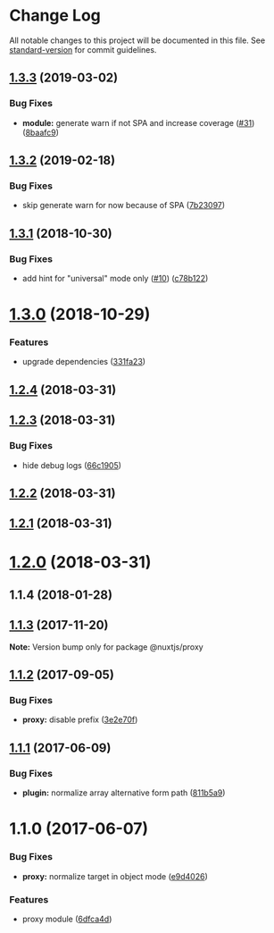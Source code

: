 # Change Log

All notable changes to this project will be documented in this file. See [standard-version](https://github.com/conventional-changelog/standard-version) for commit guidelines.

## [1.3.3](https://github.com/nuxt-community/proxy-module/compare/v1.3.2...v1.3.3) (2019-03-02)


### Bug Fixes

* **module:** generate warn if not SPA and increase coverage ([#31](https://github.com/nuxt-community/proxy-module/issues/31)) ([8baafc9](https://github.com/nuxt-community/proxy-module/commit/8baafc9))



## [1.3.2](https://github.com/nuxt-community/proxy-module/compare/v1.3.1...v1.3.2) (2019-02-18)


### Bug Fixes

* skip generate warn for now because of SPA ([7b23097](https://github.com/nuxt-community/proxy-module/commit/7b23097))



<a name="1.3.1"></a>
## [1.3.1](https://github.com/nuxt-community/proxy-module/compare/v1.3.0...v1.3.1) (2018-10-30)


### Bug Fixes

* add hint for "universal" mode only ([#10](https://github.com/nuxt-community/proxy-module/issues/10)) ([c78b122](https://github.com/nuxt-community/proxy-module/commit/c78b122))



<a name="1.3.0"></a>
# [1.3.0](https://github.com/nuxt-community/proxy-module/compare/v1.2.4...v1.3.0) (2018-10-29)


### Features

* upgrade dependencies ([331fa23](https://github.com/nuxt-community/proxy-module/commit/331fa23))



<a name="1.2.4"></a>
## [1.2.4](https://github.com/nuxt-community/proxy-module/compare/v1.2.3...v1.2.4) (2018-03-31)



<a name="1.2.3"></a>
## [1.2.3](https://github.com/nuxt-community/proxy-module/compare/v1.2.2...v1.2.3) (2018-03-31)


### Bug Fixes

* hide debug logs ([66c1905](https://github.com/nuxt-community/proxy-module/commit/66c1905))



<a name="1.2.2"></a>
## [1.2.2](https://github.com/nuxt-community/proxy-module/compare/v1.2.1...v1.2.2) (2018-03-31)



<a name="1.2.1"></a>
## [1.2.1](https://github.com/nuxt-community/proxy-module/compare/v1.2.0...v1.2.1) (2018-03-31)



<a name="1.2.0"></a>
# [1.2.0](https://github.com/nuxt-community/proxy-module/compare/v1.1.4...v1.2.0) (2018-03-31)



<a name="1.1.4"></a>
## 1.1.4 (2018-01-28)



<a name="1.1.3"></a>
## [1.1.3](https://github.com/nuxt/modules/compare/@nuxtjs/proxy@1.1.2...@nuxtjs/proxy@1.1.3) (2017-11-20)




**Note:** Version bump only for package @nuxtjs/proxy

<a name="1.1.2"></a>
## [1.1.2](https://github.com/nuxt/modules/compare/@nuxtjs/proxy@1.1.1...@nuxtjs/proxy@1.1.2) (2017-09-05)


### Bug Fixes

* **proxy:** disable prefix ([3e2e70f](https://github.com/nuxt/modules/commit/3e2e70f))




<a name="1.1.1"></a>
## [1.1.1](https://github.com/nuxt/modules/compare/@nuxtjs/proxy@1.1.0...@nuxtjs/proxy@1.1.1) (2017-06-09)


### Bug Fixes

* **plugin:** normalize array alternative form path ([811b5a9](https://github.com/nuxt/modules/commit/811b5a9))




<a name="1.1.0"></a>
# 1.1.0 (2017-06-07)


### Bug Fixes

* **proxy:** normalize target in object mode ([e9d4026](https://github.com/nuxt/modules/commit/e9d4026))


### Features

* proxy module ([6dfca4d](https://github.com/nuxt/modules/commit/6dfca4d))
